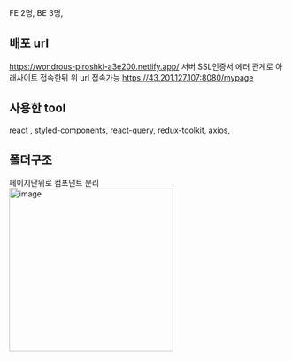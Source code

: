 FE 2명, BE 3명,
## 배포 url
<a>https://wondrous-piroshki-a3e200.netlify.app/</a>
서버 SSL인증서 에러 관계로 아래사이트 접속한뒤 위 url 접속가능
<a>https://43.201.127.107:8080/mypage</a>

## 사용한 tool<br>
react , styled-components, react-query, redux-toolkit, axios, 

## 폴더구조<br>
페이지단위로 컴포넌트 분리<br>
<img width="296" alt="image" src="https://github.com/LOCA525/project-alddalddal-front/assets/98865366/d54ee144-90fe-4348-82fb-a6e6f20ae875">


